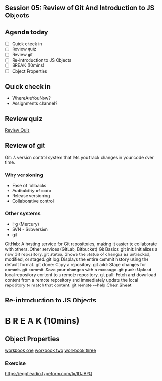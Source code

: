 Session 05: Review of Git And Introduction to JS Objects
---

## Agenda today
- [ ] Quick check in
- [ ] Review quiz
- [ ] Review git
- [ ] Re-introduction to JS Objects
- [ ] BREAK (10mins)
- [ ] Object Properties

## Quick check in
- WhereAreYouNow?
- Assignments channel?

## Review quiz
[Review Quiz](01_quiz_variables_prim.md)

## Review of git

Git: A version control system that lets you track changes in your code over time.

### Why versioning
- Ease of rollbacks
- Auditability of code
- Release versioning
- Collaborative control

### Other systems
- Hg (Mercury)
- SVN - Subversion
- git

GitHub: A hosting service for Git repositories, making it easier to collaborate with others. Other services (GitLab, Bitbucket)
Git Basics:
  git init: Initializes a new Git repository.
  git status: Shows the status of changes as untracked, modified, or staged.
  git log: Displays the entire commit history using the default format.
  git clone: Copy a repository.
  git add: Stage changes for commit.
  git commit: Save your changes with a message.
  git push: Upload local repository content to a remote repository.
  git pull: Fetch and download content from a remote repository and immediately update the local repository to match that content.
  git remote --help
  [Cheat Sheet](https://education.github.com/git-cheat-sheet-education.pdf)

## Re-introduction to JS Objects

# B R E A K (10mins)

## Object Properties

[workbook one](02_object_properties.js)
[workbook two](03_property_names.js)
[workbook three](04_missing_properties.js)

### Exercise
https://eggheadio.typeform.com/to/IDJBPQ

